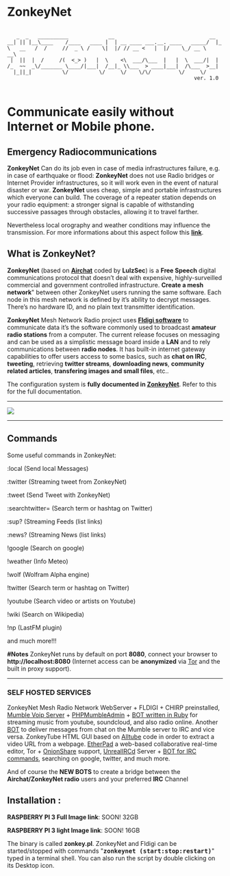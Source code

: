 # ZonkeyNet
<pre>
<code>
   _  _   __________             __                               __   
__| || |__\____    /____   ____ |  | __ ____ ___.__. ____   _____/  |_ 
\   __   /  /     //  _ \ /    \|  |/ // __ <   |  |/    \_/ __ \   __\
 |  ||  |  /     /(  <_> )   |  \    <\  ___/\___  |   |  \  ___/|  |  
/_  ~~  _\/_______ \____/|___|  /__|_ \\___  > ____|___|  /\___  >__|  
  |_||_|          \/          \/     \/    \/\/         \/     \/      
                                                             ver. 1.0
</code>
</pre>
<b><h1>Communicate easily without Internet or Mobile phone.</h1></b>
<p>
<b><h2>Emergency Radiocommunications</h2></b>
<b>ZonkeyNet</b> Can do its job even in case of media infrastructures failure, e.g. in case of earthquake or flood: <b>ZonkeyNet</b> does not use Radio bridges or Internet Provider infrastructures, so it will work even in the event of natural disaster or war.  <b>ZonkeyNet</b> uses cheap, simple and portable infrastructures which everyone can build. The coverage of a repeater station depends on your radio equipment: a stronger signal is capable of withstanding successive passages through obstacles, allowing it to travel farther.
</p>
<p>
Nevertheless local orography and weather conditions may influence the transmission. For more informations about this aspect follow this <a href="https://github.com/zonkeynet/ZonkeyNet/wiki/Radio-info" target="_blank" title="Radio Info wiki"><b>link</b></a>.
</p>
<p>
<b><h2>What is ZonkeyNet?</h2></b>
<b>ZonkeyNet</b> (based on <a href="https://github.com/lulzlabs/AirChat/blob/master/airchat.pl" target="_blank" title="AirChat Code GitHub"><b>Airchat</b></a> coded by <b>LulzSec</b>) is a <b>Free Speech</b> digital communications protocol that doesn’t deal with expensive, highly-surveilled commercial and government controlled infrastructure.
<b>Create a mesh network</b>" between other ZonkeyNet users running the same software.</b>
Each node in this mesh network is defined by it’s ability to decrypt messages.
There’s no hardware ID, and no plain text transmitter identification.
</p>
<p>             
<b>ZonkeyNet</b> Mesh Network Radio project uses <a href="http://sourceforge.net/projects/fldigi/files/" target="_blank" title="Fldigi Files"><b>Fldigi software</b></a> to communicate data it’s the software commonly used to broadcast <b>amateur radio stations</b> from a computer.
The current release focuses on messaging and can be used as a simplistic message board inside a <b>LAN</b> and to rely communications between <b>radio nodes</b>. It has built-in internet gateway capabilities to offer users access to some basics, such as <b>chat on IRC</b>, <b>tweeting</b>, retrieving <b>twitter streams</b>, <b>downloading news</b>, <b>community related articles</b>, <b>transfering images and small files</b>, etc..
</p>
<p>
The configuration system is <b>fully documented in <a href="https://github.com/lulzlabs/AirChat/blob/master/README.md" target="_blank" title="ZonkeyNet Infos">ZonkeyNet</a></b>.
Refer to this for the full documentation.
</p>
<hr>
</hr>
<img src="https://github.com/zonkeynet/ZonkeyNet/blob/master/ZonkeyNet_GUI.png">
<hr>
</hr>
<b><h2>Commands</h2></b>
<p>
Some useful commands in ZonkeyNet:
</p>
<p>
:local (Send local Messages) 
</p>
<p>
:twitter (Streaming tweet from ZonkeyNet)
</p>
<p>
:tweet (Send Tweet with ZonkeyNet) 
</p>
<p>
:searchtwitter= (Search term or hashtag on Twitter)
</p>
<p>
:sup? (Streaming Feeds (list links)
</p>
<p>
:news? (Streaming News (list links)
</p>
<p>
!google (Search on google) 
</p>
<p>
!weather (Info Meteo) 
</p>
<p>
!wolf (Wolfram Alpha engine) 
</p>
<p>
!twitter (Search term or hashtag on Twitter) 
</p>
<p>
!youtube (Search video or artists on Youtube) 
</p>
<p>
!wiki (Search on Wikipedia) 
</p>
<p>
!np (LastFM plugin) 
</p>
and much more!!!
</p>
<p>
<b>#Notes</b> ZonkeyNet runs by default on port <b>8080</b>, connect your browser to <b>http://localhost:8080</b></a>
(Internet access can be <b>anonymized</b> via <a href="https://www.torproject.org/" <b="">Tor</a> and the built in proxy support).
</p>
<hr>
</hr>
<p>
<b><h3>SELF HOSTED SERVICES</h3></b>
</p>
<p>
ZonkeyNet Mesh Radio Network WebServer + FLDIGI + CHIRP preinstalled, <a href="http://wiki.mumble.info/wiki/Main_Page" target="_blank" title="Mumble wiki">Mumble Voip Server</a> + <a href="http://sourceforge.net/p/phpmumbleadmin/wiki/" target="_blank" title="PHPMumbleAdmin Wiki">PHPMumbleAdmin</a> + <a href="https://bitbucket.org/Flandoo/mumblecop" target="_blank" title="MumbleCop">BOT written in Ruby</a> for streaming music from youtube, soundcloud, and also radio online. Another <a href="https://github.com/SFTtech/sftmumblebotBOT" target="_blank" title="sftmumblebot Mumble/IRC"> BOT</a> to deliver messages from chat on the Mumble server to IRC and vice versa.
ZonkeyTube HTML GUI based on <a href="https://github.com/Rudloff/alltube" target="_blank" title="Alltube on GitHub">Alltube</a> code in order to extract a video URL from a webpage. <a href="https://github.com/ether/etherpad-lite" target="_blank" title="EtherPad-lite on GitHub">EtherPad</a> a web-based collaborative real-time editor, Tor + <a href="https://onionshare.org/" target="_blank" title="OnionShare">OnionShare</a> support, <a href="https://www.unrealircd.org/" target="_blank" title="UnrealIRCd">UnrealIRCd</a> Server + <a href="https://github.com/Grinnz/maverick" target="_blank" title="GitHub Mojo::IRC Bot framework">BOT for IRC commands</a>, searching on google, twitter, and much more.
<p>
And of course the <b>NEW BOTS</b> to create a bridge between the <b>Airchat/ZonkeyNet radio</b> users and your preferred <b>IRC</b> Channel
</p>
<p>
</p>
<p>
<b><h2>Installation :</h2></b>
</p>
<p>
<b>RASPBERRY PI 3 Full Image link</b>: SOON! 32GB
</p>
<p>
<b>RASPBERRY PI 3 light Image link</b>: SOON! 16GB
</p>
<p>
The binary is called <b>zonkey.pl</b>. ZonkeyNet and Fldigi can be started/stopped with commands "<tt><b>zonkeynet (start:stop:restart)</b></tt>" typed in a terminal shell.
 You can also run the script by double clicking on its Desktop icon.
</p>
